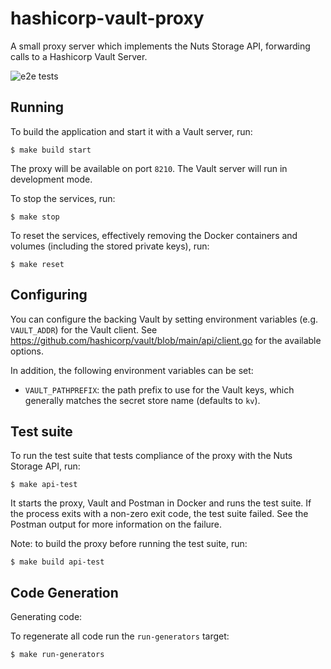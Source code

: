 

# hashicorp-vault-proxy
A small proxy server which implements the Nuts Storage API, forwarding calls to a Hashicorp Vault Server.

![e2e tests](https://github.com/nuts-foundation/hashicorp-vault-proxy/actions/workflows/api-spec-tests.yml/badge.svg?branch=main)

## Running

To build the application and start it with a Vault server, run:

    $ make build start

The proxy will be available on port `8210`. The Vault server will run in development mode.

To stop the services, run:

    $ make stop

To reset the services, effectively removing the Docker containers and volumes (including the stored private keys), run:

    $ make reset

## Configuring

You can configure the backing Vault by setting environment variables (e.g. `VAULT_ADDR`) for the Vault client.
See https://github.com/hashicorp/vault/blob/main/api/client.go for the available options.

In addition, the following environment variables can be set:

- `VAULT_PATHPREFIX`: the path prefix to use for the Vault keys, which generally matches the secret store name (defaults to `kv`).

## Test suite

To run the test suite that tests compliance of the proxy with the Nuts Storage API, run:

    $ make api-test

It starts the proxy, Vault and Postman in Docker and runs the test suite.
If the process exits with a non-zero exit code, the test suite failed.
See the Postman output for more information on the failure.

Note: to build the proxy before running the test suite, run:

    $ make build api-test

## Code Generation

Generating code:

To regenerate all code run the ``run-generators`` target:

    $ make run-generators

